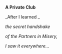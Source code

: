 **A Private Club**

_After I learned _

_the secret handshake_

_of the Partners in Misery,_

_I saw it everywhere..._